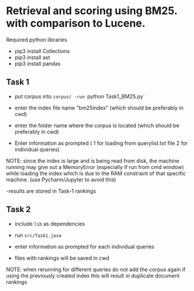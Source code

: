 # Retrieval and scoring using BM25. with comparison to Lucene.

Required python libraries
- pip3 install Collections
- pip3 install ast
- pip3 install pandas

## Task 1
- put corpus into `corpus/
-run `python Task1_BM25.py`

- enter the index file name "bm25index" (which should be preferably in cwd) 
- enter the folder name where the corpus is located (which should be preferably in cwd)
- Enter information as prompted ( 1 for loading from querylist.txt file 2 for individual queries)


NOTE: since the index is large and is being read from disk, the machine running may give out a MemoryError (especially if run from cmd window) while loading the index which is due to the RAM constraint of that specific machine. (use Pycharm/Jupyter to avoid this)

-results are stored in Task-1 rankings

## Task 2

- include `lib` as dependencies

- run `src/Task1.java`

- enter information as prompted for each individual queries
- files with rankings will be saved in cwd

NOTE: when rerunning for different queries do not add the corpus again if using the previously created index this will result in duplicate document rankings